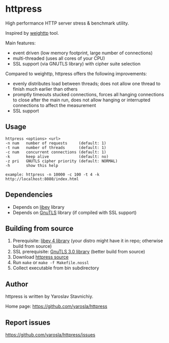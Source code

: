 # httpress

High performance HTTP server stress & benchmark utility.

Inspired by [weighttp](http://redmine.lighttpd.net/projects/weighttp/wiki) tool.

Main features:

* event driven (low memory footprint, large number of connections)
* multi-threaded (uses all cores of your CPU)
* SSL support (via GNUTLS library) with cipher suite selection

Compared to weighttp, httpress offers the following improvements:

* evenly distributes load between threads; does not allow one thread to finish much earlier than others
* promptly timeouts stucked connections, forces all hanging connections to close after the main run, does not allow hanging or interrupted connections to affect the measurement
* SSL support

## Usage

    httpress <options> <url>
    -n num   number of requests     (default: 1)
    -t num   number of threads      (default: 1)
    -c num   concurrent connections (default: 1)
    -k       keep alive             (default: no)
    -z pri   GNUTLS cipher priority (default: NORMAL)
    -h       show this help

    example: httpress -n 10000 -c 100 -t 4 -k http://localhost:8080/index.html

## Dependencies

* Depends on [libev](http://software.schmorp.de/pkg/libev.html) library
* Depends on [GnuTLS](http://www.gnu.org/software/gnutls/) library (if compiled with SSL support)

## Building from source

1. Prerequisite: [libev 4 library](http://software.schmorp.de/pkg/libev.html) (your distro might have it in repo; otherwise build from source)
1. SSL prerequisite: [GnuTLS 3.0 library](http://www.gnu.org/software/gnutls/) (better build from source)
1. Download [httpress source](https://github.com/yarosla/httpress)
1. Run `make` or `make -f Makefile.nossl`
1. Collect executable from bin subdirectory

## Author

httpress is written by Yaroslav Stavnichiy.

Home page: https://github.com/yarosla/httpress

## Report issues

https://github.com/yarosla/httpress/issues
